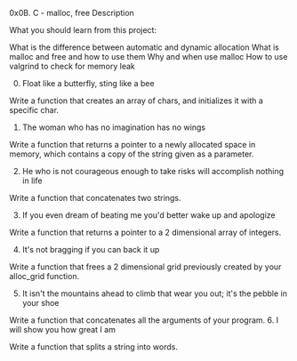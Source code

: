 0x0B. C - malloc, free
Description

What you should learn from this project:

What is the difference between automatic and dynamic allocation
What is malloc and free and how to use them
Why and when use malloc
How to use valgrind to check for memory leak

0. Float like a butterfly, sting like a bee

Write a function that creates an array of chars, and initializes it with a specific char.

1. The woman who has no imagination has no wings

Write a function that returns a pointer to a newly allocated space in memory, which contains a copy of the string given as a parameter.

2. He who is not courageous enough to take risks will accomplish nothing in life

Write a function that concatenates two strings.

3. If you even dream of beating me you'd better wake up and apologize

Write a function that returns a pointer to a 2 dimensional array of integers.

4. It's not bragging if you can back it up

Write a function that frees a 2 dimensional grid previously created by your alloc_grid function.

5. It isn't the mountains ahead to climb that wear you out; it's the pebble in your shoe

Write a function that concatenates all the arguments of your program.
6. I will show you how great I am

Write a function that splits a string into words.

